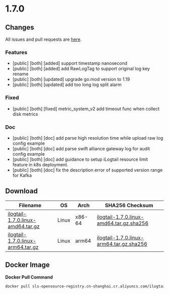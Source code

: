 # 1.7.0

## Changes

All issues and pull requests are [here](https://github.com/alibaba/ilogtail/milestone/20).

### Features

- [public] [both] [added] support timestamp nanosecond
- [public] [both] [added] add RawLogTag to support original log key rename
- [public] [both] [updated] upgrade go.mod version to 1.19
- [public] [both] [updated] add too long log split alarm

### Fixed

- [public] [both] [fixed] metric_system_v2 add timeout func when collect disk metrics

### Doc

- [public] [both] [doc] add parse high resolution time while upload raw log config example
- [public] [both] [doc] add parse swift alliance gateway log for audit config example
- [public] [both] [doc] add guidance to setup iLogtail resource limit feature in k8s deployment.
- [public] [both] [doc] fix the description error of supported version range for Kafka

## Download

| **Filename** | **OS** | **Arch** | **SHA256 Checksum** |
|  ----  | ----  | ----  | ----  |
|[ilogtail-1.7.0.linux-amd64.tar.gz](https://ilogtail-community-edition.oss-cn-shanghai.aliyuncs.com/1.7.0/ilogtail-1.7.0.linux-amd64.tar.gz)|Linux|x86-64|[ilogtail-1.7.0.linux-amd64.tar.gz.sha256](https://ilogtail-community-edition.oss-cn-shanghai.aliyuncs.com/1.7.0/ilogtail-1.7.0.linux-amd64.tar.gz.sha256)|
|[ilogtail-1.7.0.linux-arm64.tar.gz](https://ilogtail-community-edition.oss-cn-shanghai.aliyuncs.com/1.7.0/ilogtail-1.7.0.linux-arm64.tar.gz)|Linux|arm64|[ilogtail-1.7.0.linux-arm64.tar.gz.sha256](https://ilogtail-community-edition.oss-cn-shanghai.aliyuncs.com/1.7.0/ilogtail-1.7.0.linux-arm64.tar.gz.sha256)|

## Docker Image

**Docker Pull Command**
``` bash
docker pull sls-opensource-registry.cn-shanghai.cr.aliyuncs.com/ilogtail-community-edition/ilogtail:1.7.0
```
